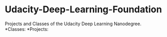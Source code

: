 # Udacity-Deep-Learning-Foundation
Projects and Classes of the Udacity Deep Learning Nanodegree.  
  *Classes:
  *Projects:
